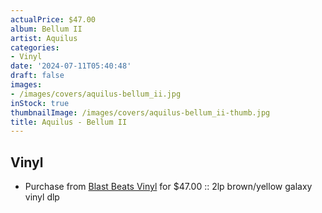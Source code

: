 ```yaml
---
actualPrice: $47.00
album: Bellum II
artist: Aquilus
categories:
- Vinyl
date: '2024-07-11T05:40:48'
draft: false
images:
- /images/covers/aquilus-bellum_ii.jpg
inStock: true
thumbnailImage: /images/covers/aquilus-bellum_ii-thumb.jpg
title: Aquilus - Bellum II
---
```


## Vinyl
* Purchase from [Blast Beats Vinyl](https://blastbeatsvinyl.com/products/aquilus-bellum-ii-2lp-brown-yellow-galaxy-vinyl-dlp) for $47.00 :: 2lp brown/yellow galaxy vinyl dlp
